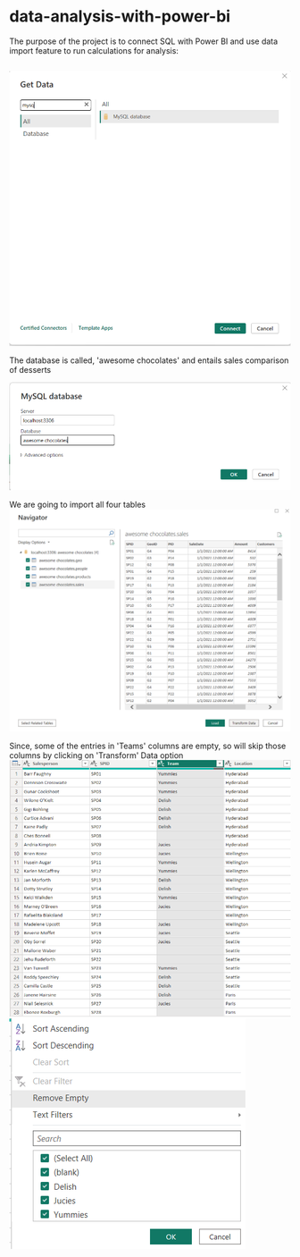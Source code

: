 # data-analysis-with-power-bi

The purpose of the project is to connect SQL with Power BI and use data import feature to run calculations for analysis:

```First, lets connect Power Bi with MySQL server;
```


![Query Output](https://github.com/junaidnaeem-carleton/data-analysis-with-power-bi/blob/main/p1.png?raw=true)



The database is called, 'awesome chocolates' and entails sales comparison of desserts



![Query Output](https://github.com/junaidnaeem-carleton/data-analysis-with-power-bi/blob/main/p2.png?raw=true)


We are going to import all four tables
![Query Output](https://github.com/junaidnaeem-carleton/data-analysis-with-power-bi/blob/main/p3.png?raw=true)

Since, some of the entries in 'Teams' columns are empty, so will skip those columns by clicking on 'Transform' Data option
![Query Output](https://github.com/junaidnaeem-carleton/data-analysis-with-power-bi/blob/main/p4.png?raw=true)
![Query Output](https://github.com/junaidnaeem-carleton/data-analysis-with-power-bi/blob/main/p5.png?raw=true)

